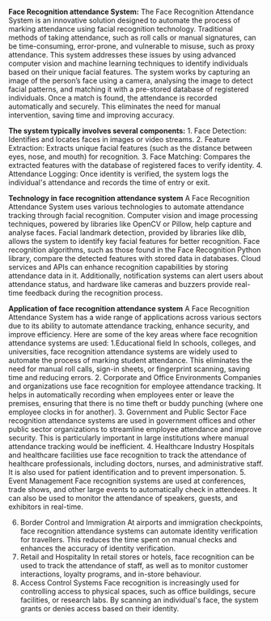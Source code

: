 **Face Recognition attendance System:**
The Face Recognition Attendance System is an innovative solution designed to automate the process of marking attendance using facial recognition technology. Traditional methods of taking attendance, such as roll calls or manual signatures, can be time-consuming, error-prone, and vulnerable to misuse, such as proxy attendance. This system addresses these issues by using advanced computer vision and machine learning techniques to identify individuals based on their unique facial features.
The system works by capturing an image of the person’s face using a camera, analysing the image to detect facial patterns, and matching it with a pre-stored database of registered individuals. Once a match is found, the attendance is recorded automatically and securely. This eliminates the need for manual intervention, saving time and improving accuracy.

**The system typically involves several components:**
    1. Face Detection: Identifies and locates faces in images or video streams.
    2. Feature Extraction: Extracts unique facial features (such as the distance between eyes, nose, and mouth) for recognition.
    3. Face Matching: Compares the extracted features with the database of registered faces to verify identity.
    4. Attendance Logging: Once identity is verified, the system logs the individual's attendance and records the time of entry or exit.

**Technology in face recognition attendance system**
A Face Recognition Attendance System uses various technologies to automate attendance tracking through facial recognition. Computer vision and image processing techniques, powered by libraries like OpenCV or Pillow, help capture and analyse faces. Facial landmark detection, provided by libraries like dlib, allows the system to identify key facial features for better recognition.  Face recognition algorithms, such as those found in the Face Recognition Python library, compare the detected features with stored data in databases. Cloud services and APIs can enhance recognition capabilities by storing attendance data in it. Additionally, notification systems can alert users about attendance status, and hardware like cameras and buzzers provide real-time feedback during the recognition process.

**Application of face recognition attendance system**
A Face Recognition Attendance System has a wide range of applications across various sectors due to its ability to automate attendance tracking, enhance security, and improve efficiency. Here are some of the key areas where face recognition attendance systems are used:
1.Educational field
In schools, colleges, and universities, face recognition attendance systems are widely used to automate the process of marking student attendance. This eliminates the need for manual roll calls, sign-in sheets, or fingerprint scanning, saving time and reducing errors.
2. Corporate and Office Environments
Companies and organizations use face recognition for employee attendance tracking. It helps in automatically recording when employees enter or leave the premises, ensuring that there is no time theft or buddy punching (where one employee clocks in for another).
3. Government and Public Sector
Face recognition attendance systems are used in government offices and other public sector organizations to streamline employee attendance and improve security. This is particularly important in large institutions where manual attendance tracking would be inefficient.
4. Healthcare Industry
Hospitals and healthcare facilities use face recognition to track the attendance of healthcare professionals, including doctors, nurses, and administrative staff. It is also used for patient identification and to prevent impersonation.
5. Event Management
Face recognition systems are used at conferences, trade shows, and other large events to automatically check in attendees. It can also be used to monitor the attendance of speakers, guests, and exhibitors in real-time.

6. Border Control and Immigration
At airports and immigration checkpoints, face recognition attendance systems can automate identity verification for travellers. This reduces the time spent on manual checks and enhances the accuracy of identity verification.
7. Retail and Hospitality
In retail stores or hotels, face recognition can be used to track the attendance of staff, as well as to monitor customer interactions, loyalty programs, and in-store behaviour.
8. Access Control Systems
Face recognition is increasingly used for controlling access to physical spaces, such as office buildings, secure facilities, or research labs. By scanning an individual's face, the system grants or denies access based on their identity.
